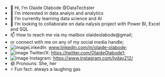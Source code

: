 - 👋 Hi, I’m Olaide Olabode @DataTechster
- 👀 I’m interested in data analyis and analytics
- 🌱 I’m currently learning data science and AI
- 💞️ I’m looking to collaborate on data nalysis project with Power BI, Excel and SQL
- 📫 How to reach me via my mailbox olaideolabode@gmail;
- or connect with me on any of my social media handle;
- ![image](https://github.com/DataTechster/DataTechster/assets/136507704/d67f9e36-5e2d-49b4-a349-396fbf74ec51)LinkedIn: www.linkedin.com/in/olaide-olabode;
- ![image](https://github.com/DataTechster/DataTechster/assets/136507704/44ea73cb-887c-4f62-a734-e44fc1083c6c) Twitter/X: https://twitter.com/OlaideOlabode1;
- ![image](https://github.com/DataTechster/DataTechster/assets/136507704/227c153d-d8b7-4139-a658-a16105e2e99c) Instagram: https://www.instagram.com/lyday212/
- 😄 Pronouns: She, her
- ⚡ Fun fact: always a laughing gas

<!---
DataTechster/DataTechster is a ✨ special ✨ repository because its `README.md` (this file) appears on your GitHub profile.
You can click the Preview link to take a look at your changes.
--->
